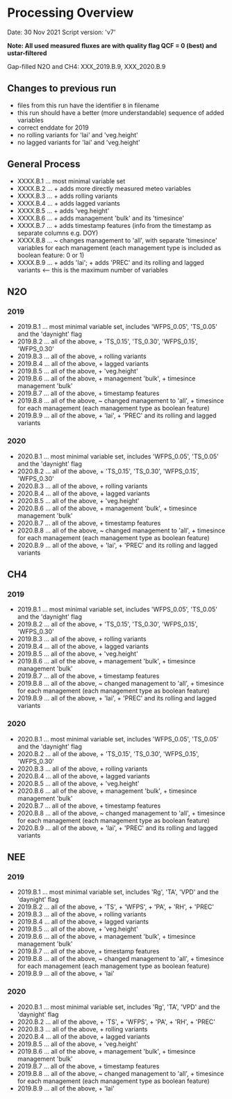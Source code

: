# Processing Overview


Date: 30 Nov 2021
Script version: 'v7'

**Note: All used measured fluxes are with quality flag QCF = 0 (best) and ustar-filtered**

Gap-filled N2O and CH4: XXX_2019.B.9, XXX_2020.B.9


## Changes to previous run
- files from this run have the identifier `B` in filename
- this run should have a better (more understandable) sequence of added variables
- correct enddate for 2019
- no rolling variants for 'lai' and 'veg.height'
- no lagged variants for 'lai' and 'veg.height'


## General Process
- XXXX.B.1 ... most minimal variable set
- XXXX.B.2 ... + adds more directly measured meteo variables
- XXXX.B.3 ... + adds rolling variants
- XXXX.B.4 ... + adds lagged variants
- XXXX.B.5 ... + adds 'veg.height'
- XXXX.B.6 ... + adds management 'bulk' and its 'timesince'
- XXXX.B.7 ... + adds timestamp features (info from the timestamp as separate columns e.g. DOY)
- XXXX.B.8 ... ~ changes management to 'all', with separate 'timesince' variables for each management (each management type is included as boolean feature: 0 or 1)
- XXXX.B.9 ... + adds 'lai'; + adds 'PREC' and its rolling and lagged variants  <-- this is the maximum number of variables


## N2O
### 2019
- 2019.B.1 ... most minimal variable set, includes 'WFPS_0.05', 'TS_0.05' and the 'daynight' flag
- 2019.B.2 ... all of the above, + 'TS_0.15', 'TS_0.30', 'WFPS_0.15', 'WFPS_0.30'
- 2019.B.3 ... all of the above, + rolling variants
- 2019.B.4 ... all of the above, + lagged variants
- 2019.B.5 ... all of the above, + 'veg.height'
- 2019.B.6 ... all of the above, + management 'bulk', + timesince management 'bulk' 
- 2019.B.7 ... all of the above, + timestamp features
- 2019.B.8 ... all of the above, ~ changed management to 'all', + timesince for each management (each management type as boolean feature)
- 2019.B.9 ... all of the above, + 'lai', + 'PREC' and its rolling and lagged variants
### 2020
- 2020.B.1 ... most minimal variable set, includes 'WFPS_0.05', 'TS_0.05' and the 'daynight' flag
- 2020.B.2 ... all of the above, + 'TS_0.15', 'TS_0.30', 'WFPS_0.15', 'WFPS_0.30'
- 2020.B.3 ... all of the above, + rolling variants
- 2020.B.4 ... all of the above, + lagged variants
- 2020.B.5 ... all of the above, + 'veg.height'
- 2020.B.6 ... all of the above, + management 'bulk', + timesince management 'bulk' 
- 2020.B.7 ... all of the above, + timestamp features
- 2020.B.8 ... all of the above, ~ changed management to 'all', + timesince for each management (each management type as boolean feature)
- 2020.B.9 ... all of the above, + 'lai', + 'PREC' and its rolling and lagged variants


## CH4
### 2019
- 2019.B.1 ... most minimal variable set, includes 'WFPS_0.05', 'TS_0.05' and the 'daynight' flag
- 2019.B.2 ... all of the above, + 'TS_0.15', 'TS_0.30', 'WFPS_0.15', 'WFPS_0.30'
- 2019.B.3 ... all of the above, + rolling variants
- 2019.B.4 ... all of the above, + lagged variants
- 2019.B.5 ... all of the above, + 'veg.height'
- 2019.B.6 ... all of the above, + management 'bulk', + timesince management 'bulk' 
- 2019.B.7 ... all of the above, + timestamp features
- 2019.B.8 ... all of the above, ~ changed management to 'all', + timesince for each management (each management type as boolean feature)
- 2019.B.9 ... all of the above, + 'lai', + 'PREC' and its rolling and lagged variants
### 2020
- 2020.B.1 ... most minimal variable set, includes 'WFPS_0.05', 'TS_0.05' and the 'daynight' flag
- 2020.B.2 ... all of the above, + 'TS_0.15', 'TS_0.30', 'WFPS_0.15', 'WFPS_0.30'
- 2020.B.3 ... all of the above, + rolling variants
- 2020.B.4 ... all of the above, + lagged variants
- 2020.B.5 ... all of the above, + 'veg.height'
- 2020.B.6 ... all of the above, + management 'bulk', + timesince management 'bulk' 
- 2020.B.7 ... all of the above, + timestamp features
- 2020.B.8 ... all of the above, ~ changed management to 'all', + timesince for each management (each management type as boolean feature)
- 2020.B.9 ... all of the above, + 'lai', + 'PREC' and its rolling and lagged variants


## NEE
### 2019
- 2019.B.1 ... most minimal variable set, includes 'Rg', 'TA', 'VPD' and the 'daynight' flag
- 2019.B.2 ... all of the above, + 'TS', + 'WFPS', + 'PA', + 'RH', + 'PREC'
- 2019.B.3 ... all of the above, + rolling variants
- 2019.B.4 ... all of the above, + lagged variants
- 2019.B.5 ... all of the above, + 'veg.height'
- 2019.B.6 ... all of the above, + management 'bulk', + timesince management 'bulk' 
- 2019.B.7 ... all of the above, + timestamp features
- 2019.B.8 ... all of the above, ~ changed management to 'all', + timesince for each management (each management type as boolean feature)
- 2019.B.9 ... all of the above, + 'lai'
### 2020
- 2020.B.1 ... most minimal variable set, includes 'Rg', 'TA', 'VPD' and the 'daynight' flag
- 2020.B.2 ... all of the above, + 'TS', + 'WFPS', + 'PA', + 'RH', + 'PREC'
- 2020.B.3 ... all of the above, + rolling variants
- 2020.B.4 ... all of the above, + lagged variants
- 2019.B.5 ... all of the above, + 'veg.height'
- 2019.B.6 ... all of the above, + management 'bulk', + timesince management 'bulk' 
- 2019.B.7 ... all of the above, + timestamp features
- 2019.B.8 ... all of the above, ~ changed management to 'all', + timesince for each management (each management type as boolean feature)
- 2019.B.9 ... all of the above, + 'lai'
